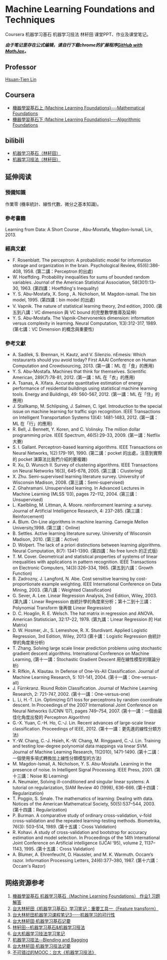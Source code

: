 # Machine Learning Foundations and Techniques

Coursera 机器学习基石 机器学习技法 林轩田 课堂PPT、作业及课堂笔记。

***由于笔记里存在公式编辑，请自行下载chrome的扩展程序[GitHub with MathJax](https://chrome.google.com/webstore/detail/github-with-mathjax/ioemnmodlmafdkllaclgeombjnmnbima)。***

## Professor

[Hsuan-Tien Lin](https://www.csie.ntu.edu.tw/~htlin/)

## Coursera

- [機器學習基石上 (Machine Learning Foundations)---Mathematical Foundations](https://www.coursera.org/learn/ntumlone-mathematicalfoundations)
- [機器學習基石下 (Machine Learning Foundations)---Algorithmic Foundations](https://www.coursera.org/learn/ntumlone-algorithmicfoundations)

## bilibili

- [机器学习基石（林轩田）](https://www.bilibili.com/video/av12463015)
- [机器学习技法（林轩田）](https://www.bilibili.com/video/av6991226/)

## 延伸阅读

### 預備知識

作業零 (機率統計、線性代數、微分之基本知識)。

### 參考書籍

Learning from Data: A Short Course , Abu-Mostafa, Magdon-Ismail, Lin, 2013.

### 經典文獻

- F. Rosenblatt. The perceptron: A probabilistic model for information storage and organization in the brain. Psychological Review, 65(6):386-408, 1958. (第二講：Perceptron 的出處)
- W. Hoeffding. Probability inequalities for sums of bounded random variables. Journal of the American Statistical Association, 58(301):13–30, 1963. (第四講：Hoeffding's Inequality)
- Y. S. Abu-Mostafa, X. Song , A. Nicholson, M. Magdon-ismail. The bin model, 1995. (第四講：bin model 的出處)
- V. Vapnik. The nature of statistical learning theory, 2nd edition, 2000. (第五到八講：VC dimension 與 VC bound 的完整數學推導及延伸)
- Y. S. Abu-Mostafa. The Vapnik-Chervonenkis dimension: information versus complexity in learning. Neural Computation, 1(3):312-317, 1989. (第七講：VC Dimension 的概念與重要性)

### 參考文獻

- A. Sadilek, S. Brennan, H. Kautz, and V. Silenzio. nEmesis: Which restaurants should you avoid today? First AAAI Conference on Human Computation and Crowdsourcing, 2013. (第一講：ML 在「食」的應用)
- Y. S. Abu-Mostafa. Machines that think for themselves. Scientific American, 289(7):78-81, 2012. (第一講：ML 在「衣」的應用)
- A. Tsanas, A. Xifara. Accurate quantitative estimation of energy performance of residential buildings using statistical machine learning tools. Energy and Buildings, 49: 560-567, 2012. (第一講：ML 在「住」的應用)
- J. Stallkamp, M. Schlipsing, J. Salmen, C. Igel. Introduction to the special issue on machine learning for traffic sign recognition. IEEE Transactions on Intelligent Transportation Systems 13(4): 1481-1483, 2012. (第一講：ML 在「行」的應用)
- R. Bell, J. Bennett, Y. Koren, and C. Volinsky. The million dollar programming prize. IEEE Spectrum, 46(5):29-33, 2009. (第一講：Netflix 大賽)
- S. I. Gallant. Perceptron-based learning algorithms. IEEE Transactions on Neural Networks, 1(2):179-191, 1990. (第二講：pocket 的出處，注意到實際的 pocket 演算法比我們介紹的要複雜)
- R. Xu, D. Wunsch II. Survey of clustering algorithms. IEEE Transactions on Neural Networks 16(3), 645-678, 2005. (第三講：Clustering)
- X. Zhu. Semi-supervised learning literature survey. University of Wisconsin Madison, 2008. (第三講：Semi-supervised)
- Z. Ghahramani. Unsupervised learning. In Advanced Lectures in Machine Learning (MLSS ’03), pages 72–112, 2004. (第三講：Unsupervised)
- L. Kaelbling, M. Littman, A. Moore. reinforcement learning: a survey. Journal of Artificial Intelligence Research, 4: 237-285. (第三講：Reinforcement)
- A. Blum. On-Line algorithms in machine learning. Carnegie Mellon University,1998. (第三講：Online)
- B. Settles. Active learning literature survey. University of Wisconsin Madison, 2010. (第三講：Active)
- D. Wolpert. The lack of a priori distinctions between learning algorithms. Neural Computation, 8(7): 1341-1390. (第四講：No free lunch 的正式版)
- T. M. Cover. Geometrical and statistical properties of systems of linear inequalities with applications in pattern recognition. IEEE Transactions on Electronic Computers, 14(3):326–334, 1965. (第五到六講：Growth Function)
- B. Zadrozny, J. Langford, N. Abe. Cost sensitive learning by cost-proportionate example weighting. IEEE International Conference on Data Mining, 2003. (第八講：Weighted Classification)
- G. Sever, A. Lee. Linear Regression Analysis, 2nd Edition, Wiley, 2003. (第九講：Linear Regression 由統計學的角度來分析；第十二到十三講：Polynomial Transform 後再做 Linear Regression)
- D. C. Hoaglin, R. E. Welsch. The hat matrix in regression and ANOVA. American Statistician, 32:17–22, 1978. (第九講：Linear Regression 的 Hat Matrix)
- D. W. Hosmer, Jr., S. Lemeshow, R. X. Sturdivant. Applied Logistic Regression, 3rd Edition, Wiley, 2013 (第十講：Logistic Regression 由統計學的角度來分析)
- T. Zhang. Solving large scale linear prediction problems using stochastic gradient descent algorithms. International Conference on Machine Learning, (第十一講：Stochastic Gradient Descent 用在線性模型的理論分析)
- R. Rifkin, A. Klautau. In Defense of One-Vs-All Classification. Journal of Machine Learning Research, 5: 101-141, 2004. (第十一講：One-versus-all)
- J. Fürnkranz. Round Robin Classification. Journal of Machine Learning Research, 2: 721-747, 2002. (第十一講：One-versus-one)
- L. Li, H.-T. Lin. Optimizing 0/1 loss for perceptrons by random coordinate descent. In Proceedings of the 2007 International Joint Conference on Neural Networks (IJCNN ’07), pages 749–754, 2007. (第十一講：一個由最佳化角度出發的 Perceptron Algorithm)
- G.-X. Yuan, C.-H. Ho, C.-J. Lin. Recent advances of large-scale linear classification. Proceedings of IEEE, 2012. (第十一講：更先進的線性分類方法)
- Y.-W. Chang, C.-J. Hsieh, K.-W. Chang, M. Ringgaard, C.-J. Lin. Training and testing low-degree polynomial data mappings via linear SVM. Journal of Machine Learning Research, 11(2010), 1471-1490. (第十二講：一個使用多項式轉換加上線性分類模型的方法)
- M. Magdon-Ismail, A. Nicholson, Y. S. Abu-Mostafa. Learning in the presence of noise. In Intelligent Signal Processing. IEEE Press, 2001. (第十三講：Noise 和 Learning)
- A. Neumaier, Solving ill-conditioned and singular linear systems: A tutorial on regularization, SIAM Review 40 (1998), 636-666. (第十四講：Regularization)
- T. Poggio, S. Smale. The mathematics of learning: Dealing with data. Notices of the American Mathematical Society, 50(5):537–544, 2003. (第十四講：Regularization)
- P. Burman. A comparative study of ordinary cross-validation, v-fold cross-validation and the repeated learning-testing methods. Biometrika, 76(3): 503–514, 1989. (第十五講：Cross Validation)
- R. Kohavi. A study of cross-validation and bootstrap for accuracy estimation and model selection. In Proceedings of the 14th International Joint Conference on Artificial intelligence (IJCAI ’95), volume 2, 1137–1143, 1995. (第十五講：Cross Validation)
- A. Blumer, A. Ehrenfeucht, D. Haussler, and M. K. Warmuth. Occam’s razor. Information Processing Letters, 24(6):377–380, 1987. (第十六講：Occam's Razor)

## 网络资源参考

1. [機器學習基石 机器学习基石（Machine Learning Foundations） 作业1 习题解答](http://blog.csdn.net/a1015553840/article/details/50986313)
1. [台大林轩田《机器学习基石》学习笔记：重要工具一（Feature transform）](http://blog.csdn.net/qq_22717679/article/details/51179198)
1. [台大林轩田机器学习课程笔记3----机器学习的可行性](http://blog.csdn.net/SteveYinger/article/details/51171828)
1. [台大林轩田·机器学习基石记要](http://blog.csdn.net/qiusuoxiaozi/article/details/51558497)
1. [林轩田--机器学习基石&机器学习技法](http://blog.csdn.net/youyuyixiu/article/details/54317895)
1. [台大机器学习技法学习笔记](http://blog.csdn.net/frankchen0130/article/details/50801852)
1. [机器学习技法--Blending and Bagging](https://www.jianshu.com/p/4dfd361e1db6)
1. [台大林轩田·机器学习技法记要](http://blog.csdn.net/qiusuoxiaozi/article/details/51759571)
1. [不可错过的MOOC：台大《机器学习技法》](http://www.iliuye.com/index.php/Wap/Index/article/id/102124)